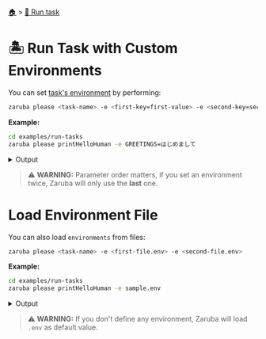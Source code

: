 <!--startTocHeader-->
[🏠](../README.md) > [🏃 Run task](README.md)
# 🏝️ Run Task with Custom Environments
<!--endTocHeader-->

You can set [task's environment](../core-concepts/task/task-envs/README.md) by performing:

```bash
zaruba please <task-name> -e <first-key=first-value> -e <second-key=second-value>
```

__Example:__

<!--startCode-->
```bash
cd examples/run-tasks
zaruba please printHelloHuman -e GREETINGS=はじめまして
```
 
<details>
<summary>Output</summary>
 
```````
💀 🔎 Job Starting...
         Elapsed Time: 1.509µs
         Current Time: 11:18:59
💀 🏁 Run 🍏 'printHelloHuman' command on /home/gofrendi/zaruba/docs/examples/run-tasks
💀    🚀 printHelloHuman      🍏 11:18:59.022 はじめまして human
💀 🎉 Successfully running 🍏 'printHelloHuman' command
💀 🔎 Job Running...
         Elapsed Time: 102.121023ms
         Current Time: 11:18:59
💀 🎉 🎉🎉🎉🎉🎉🎉🎉🎉🎉🎉🎉
💀 🎉 Job Complete!!! 🎉🎉🎉
💀 🔥 Terminating
💀 🔎 Job Ended...
         Elapsed Time: 212.786933ms
         Current Time: 11:18:59
zaruba please printHelloHuman -e 'GREETINGS=はじめまして'
```````
</details>
<!--endCode-->


> ⚠️ __WARNING:__ Parameter order matters, if you set an environment twice, Zaruba will only use the __last__ one.

# Load Environment File

You can also load `environments` from files:

```bash
zaruba please <task-name> -e <first-file.env> -e <second-file.env>
```

__Example:__

<!--startCode-->
```bash
cd examples/run-tasks
zaruba please printHelloHuman -e sample.env
```
 
<details>
<summary>Output</summary>
 
```````
💀 🔎 Job Starting...
         Elapsed Time: 1.31µs
         Current Time: 11:18:59
💀 🏁 Run 🍏 'printHelloHuman' command on /home/gofrendi/zaruba/docs/examples/run-tasks
💀    🚀 printHelloHuman      🍏 11:18:59.425 Hola human
💀 🎉 Successfully running 🍏 'printHelloHuman' command
💀 🔎 Job Running...
         Elapsed Time: 102.323698ms
         Current Time: 11:18:59
💀 🎉 🎉🎉🎉🎉🎉🎉🎉🎉🎉🎉🎉
💀 🎉 Job Complete!!! 🎉🎉🎉
💀 🔥 Terminating
💀 🔎 Job Ended...
         Elapsed Time: 213.744227ms
         Current Time: 11:18:59
zaruba please printHelloHuman -e 'sample.env'
```````
</details>
<!--endCode-->

>  ⚠️ __WARNING:__  If you don't define any environment, Zaruba will load `.env` as default value.

<!--startTocSubTopic-->
<!--endTocSubTopic-->